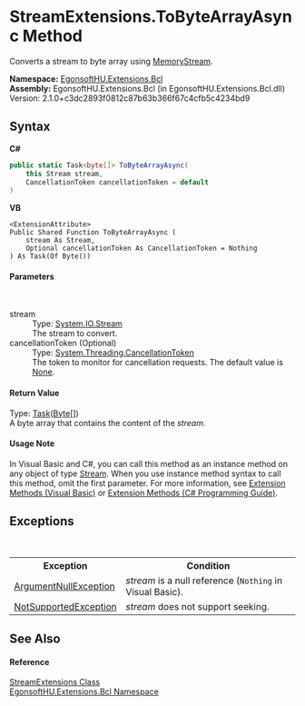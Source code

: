 # StreamExtensions.ToByteArrayAsync Method 
 

Converts a stream to byte array using <a href="https://learn.microsoft.com/dotnet/api/system.io.memorystream" target="_blank" rel="noopener noreferrer">MemoryStream</a>.

**Namespace:**&nbsp;<a href="N_EgonsoftHU_Extensions_Bcl.md">EgonsoftHU.Extensions.Bcl</a><br />**Assembly:**&nbsp;EgonsoftHU.Extensions.Bcl (in EgonsoftHU.Extensions.Bcl.dll) Version: 2.1.0+c3dc2893f0812c87b63b366f67c4cfb5c4234bd9

## Syntax

**C#**<br />
``` C#
public static Task<byte[]> ToByteArrayAsync(
	this Stream stream,
	CancellationToken cancellationToken = default
)
```

**VB**<br />
``` VB
<ExtensionAttribute>
Public Shared Function ToByteArrayAsync ( 
	stream As Stream,
	Optional cancellationToken As CancellationToken = Nothing
) As Task(Of Byte())
```


#### Parameters
&nbsp;<dl><dt>stream</dt><dd>Type: <a href="https://learn.microsoft.com/dotnet/api/system.io.stream" target="_blank" rel="noopener noreferrer">System.IO.Stream</a><br />The stream to convert.</dd><dt>cancellationToken (Optional)</dt><dd>Type: <a href="https://learn.microsoft.com/dotnet/api/system.threading.cancellationtoken" target="_blank" rel="noopener noreferrer">System.Threading.CancellationToken</a><br />The token to monitor for cancellation requests. The default value is <a href="https://learn.microsoft.com/dotnet/api/system.threading.cancellationtoken.none#system-threading-cancellationtoken-none" target="_blank" rel="noopener noreferrer">None</a>.</dd></dl>

#### Return Value
Type: <a href="https://learn.microsoft.com/dotnet/api/system.threading.tasks.task-1" target="_blank" rel="noopener noreferrer">Task</a>(<a href="https://learn.microsoft.com/dotnet/api/system.byte" target="_blank" rel="noopener noreferrer">Byte</a>[])<br />A byte array that contains the content of the *stream*.

#### Usage Note
In Visual Basic and C#, you can call this method as an instance method on any object of type <a href="https://learn.microsoft.com/dotnet/api/system.io.stream" target="_blank" rel="noopener noreferrer">Stream</a>. When you use instance method syntax to call this method, omit the first parameter. For more information, see <a href="https://docs.microsoft.com/dotnet/visual-basic/programming-guide/language-features/procedures/extension-methods" target="_blank" rel="noopener noreferrer">Extension Methods (Visual Basic)</a> or <a href="https://docs.microsoft.com/dotnet/csharp/programming-guide/classes-and-structs/extension-methods" target="_blank" rel="noopener noreferrer">Extension Methods (C# Programming Guide)</a>.

## Exceptions
&nbsp;<table><tr><th>Exception</th><th>Condition</th></tr><tr><td><a href="https://learn.microsoft.com/dotnet/api/system.argumentnullexception" target="_blank" rel="noopener noreferrer">ArgumentNullException</a></td><td>*stream* is a null reference (`Nothing` in Visual Basic).</td></tr><tr><td><a href="https://learn.microsoft.com/dotnet/api/system.notsupportedexception" target="_blank" rel="noopener noreferrer">NotSupportedException</a></td><td>*stream* does not support seeking.</td></tr></table>

## See Also


#### Reference
<a href="T_EgonsoftHU_Extensions_Bcl_StreamExtensions.md">StreamExtensions Class</a><br /><a href="N_EgonsoftHU_Extensions_Bcl.md">EgonsoftHU.Extensions.Bcl Namespace</a><br />